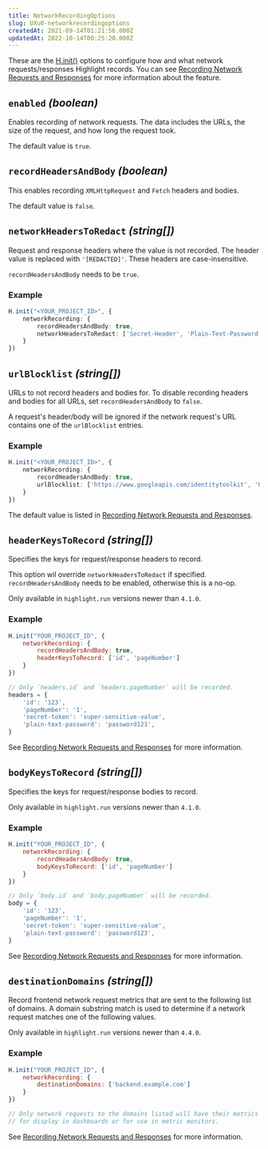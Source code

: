 ```yaml
---
title: NetworkRecordingOptions
slug: UXu0-networkrecordingoptions
createdAt: 2021-09-14T01:21:56.000Z
updatedAt: 2022-10-14T00:25:20.000Z
---
```


These are the [H.init()](/api/client/h-init) options to configure how and what network requests/responses Highlight records. You can see [Recording Network Requests and Responses](/session-replay/recording-network-requests-and-responses) for more information about the feature.

## `enabled` *(boolean)*

&#x20;Enables recording of network requests. The data includes the URLs, the size of the request, and how long the request took.

The default value is `true`.

## `recordHeadersAndBody` *(boolean)*

This enables recording `XMLHttpRequest` and `Fetch` headers and bodies.

The default value is `false`.

## `networkHeadersToRedact` *(string\[])*

Request and response headers where the value is not recorded. The header value is replaced with `'[REDACTED]'`. These headers are case-insensitive.

`recordHeadersAndBody` needs to be `true`.

### Example

```typescript
H.init("<YOUR_PROJECT_ID>", {
    networkRecording: {
        recordHeadersAndBody: true,
        networkHeadersToRedact: ['Secret-Header', 'Plain-Text-Password']
    }
})
```

## `urlBlocklist` *(string\[])*

URLs to not record headers and bodies for. To disable recording headers and bodies for all URLs, set  `recordHeadersAndBody` to `false`.

A request's header/body will be ignored if the network request's URL contains one of the `urlBlocklist` entries.

### Example

```typescript
H.init("<YOUR_PROJECT_ID>", {
    networkRecording: {
        recordHeadersAndBody: true,
        urlBlocklist: ['https://www.googleapis.com/identitytoolkit', 'https://securetoken.googleapis.com']
    }
})
```

The default value is listed in [Recording Network Requests and Responses](/session-replay/recording-network-requests-and-responses).



## `headerKeysToRecord` *(string\[])*

Specifies the keys for request/response headers to record.

This option wil override `networkHeadersToRedact` if specified. `recordHeadersAndBody` needs to be enabled, otherwise this is a no-op.

Only available in `highlight.run` versions newer than `4.1.0`.

### Example

```javascript
H.init("YOUR_PROJECT_ID", {
    networkRecording: {
        recordHeadersAndBody: true,
        headerKeysToRecord: ['id', 'pageNumber']
    }
})

// Only `headers.id` and `headers.pageNumber` will be recorded.
headers = {
    'id': '123',
    'pageNumber': '1',
    'secret-token': 'super-sensitive-value',
    'plain-text-password': 'password123',
}
```

See [Recording Network Requests and Responses](/session-replay/recording-network-requests-and-responses) for more information.

## `bodyKeysToRecord` *(string\[])*

Specifies the keys for request/response bodies to record.

Only available in `highlight.run` versions newer than `4.1.0`.

### Example

```javascript
H.init("YOUR_PROJECT_ID", {
    networkRecording: {
        recordHeadersAndBody: true,
        bodyKeysToRecord: ['id', 'pageNumber']
    }
})

// Only `body.id` and `body.pageNumber` will be recorded.
body = {
    'id': '123',
    'pageNumber': '1',
    'secret-token': 'super-sensitive-value',
    'plain-text-password': 'password123',
}
```

See [Recording Network Requests and Responses](/session-replay/recording-network-requests-and-responses) for more information.

## `destinationDomains` *(string\[])*

Record frontend network request metrics that are sent to the following list of domains. A domain substring match is used to determine if a network request matches one of the following values.

Only available in `highlight.run` versions newer than `4.4.0`.

### Example

```javascript
H.init("YOUR_PROJECT_ID", {
    networkRecording: {
        destinationDomains: ['backend.example.com']
    }
})

// Only network requests to the domains listed will have their metrics recorded
// for display in dashboards or for use in metric monitors.
```

See [Recording Network Requests and Responses](/session-replay/recording-network-requests-and-responses) for more information.

